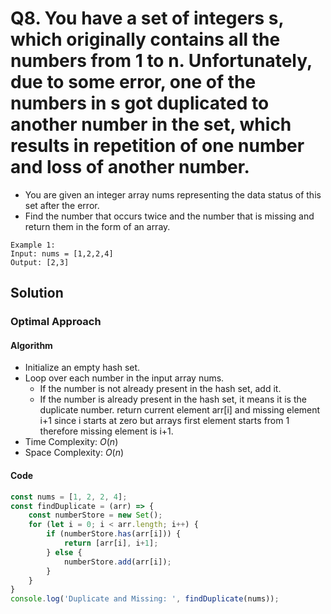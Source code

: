 # Q8. You have a set of integers s, which originally contains all the numbers from 1 to n. Unfortunately, due to some error, one of the numbers in s got duplicated to another number in the set, which results in repetition of one number and loss of another number.


- You are given an integer array nums representing the data status of this set after the error.
- Find the number that occurs twice and the number that is missing and return them in the form of an array.


```
Example 1:
Input: nums = [1,2,2,4]
Output: [2,3]
```


## Solution


### Optimal Approach


#### Algorithm


- Initialize an empty hash set.
- Loop over each number in the input array nums.
  - If the number is not already present in the hash set, add it.
  - If the number is already present in the hash set, it means it is the duplicate number. return current element arr[i] and missing element i+1 since i starts at zero but arrays first element starts from 1 therefore missing element is i+1.
- Time Complexity: $O(n)$
- Space Complexity: $O(n)$


#### Code


```javascript
const nums = [1, 2, 2, 4];
const findDuplicate = (arr) => {
    const numberStore = new Set();
    for (let i = 0; i < arr.length; i++) {
        if (numberStore.has(arr[i])) {
            return [arr[i], i+1];
        } else {
            numberStore.add(arr[i]);
        }
    }
}
console.log('Duplicate and Missing: ', findDuplicate(nums));
```